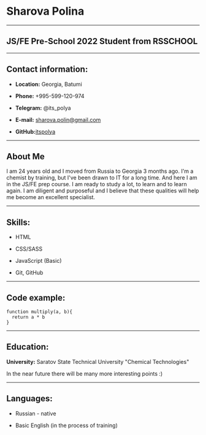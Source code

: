 # Sharova Polina


****


## JS/FE Pre-School 2022 Student from RSSCHOOL

****

## Contact information:


- __Location:__ Georgia, Batumi


- __Phone:__ +995-599-120-974


- __Telegram:__ @its_polya


- __E-mail:__ sharova.polin@gmail.com


- __GitHub:__[itspolya](https://github.com/itspolya)



****

## About Me


I am 24 years old and I moved from Russia to Georgia 3 months ago. I'm a chemist by training, but I've been drawn to IT for a long time. And here I am in the JS/FE prep course. I am ready to study a lot, to learn and to learn again. I am diligent and purposeful and I believe that these qualities will help me become an excellent specialist.



****

## Skills:


- HTML


- CSS/SASS


- JavaScript (Basic)


- Git, GitHub



*********

## Code example:


```
function multiply(a, b){
  return a * b
}
```


***********


## Education:


__University:__ Saratov State Technical University "Chemical Technologies"


In the near future there will be many more interesting points :)


******


## Languages:


- Russian - native 


- Basic English (in the process of training)


